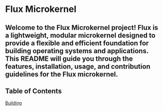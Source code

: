 # Flux Microkernel
## Welcome to the Flux Microkernel project! Flux is a lightweight, modular microkernel designed to provide a flexible and efficient foundation for building operating systems and applications. This README will guide you through the features, installation, usage, and contribution guidelines for the Flux microkernel.

## Table of Contents
  [Building](https://github.com/matizdev/FluxProject/blob/main/Building.MD)
